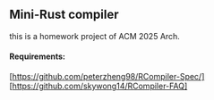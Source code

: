 ## Mini-Rust compiler
this is a homework project of ACM 2025 Arch.


#### Requirements:
[https://github.com/peterzheng98/RCompiler-Spec/]
[https://github.com/skywong14/RCompiler-FAQ]


